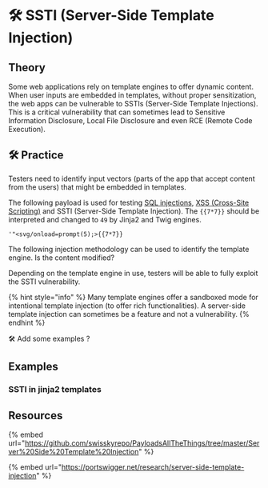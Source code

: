 # 🛠️ SSTI (Server-Side Template Injection)

## Theory

Some web applications rely on template engines to offer dynamic content. When user inputs are embedded in templates, without proper sensitization, the web apps can be vulnerable to SSTIs (Server-Side Template Injections). This is a critical vulnerability that can sometimes lead to Sensitive Information Disclosure, Local File Disclosure and even RCE (Remote Code Execution).

## 🛠️ Practice

Testers need to identify input vectors (parts of the app that accept content from the users) that might be embedded in templates.

The following payload is used for testing [SQL injections](../../web-services/inputs/sqli.md), [XSS (Cross-Site Scripting)](../../web-services/inputs/xss.md) and SSTI (Server-Side Template Injection). The `{{7*7}}` should be interpreted and changed to `49` by Jinja2 and Twig engines.

```
'"<svg/onload=prompt(5);>{{7*7}}
```

The following injection methodology can be used to identify the template engine. Is the content modified?

Depending on the template engine in use, testers will be able to fully exploit the SSTI vulnerability.

{% hint style="info" %}
Many template engines offer a sandboxed mode for intentional template injection (to offer rich functionalities). A server-side template injection can sometimes be a feature and not a vulnerability.
{% endhint %}

🛠️ Add some examples ?

## Examples

### SSTI in jinja2 templates

## Resources

{% embed url="https://github.com/swisskyrepo/PayloadsAllTheThings/tree/master/Server%20Side%20Template%20Injection" %}

{% embed url="https://portswigger.net/research/server-side-template-injection" %}
